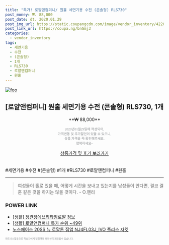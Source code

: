 ```yaml
--- 
title: "특가! 로얄앤컴퍼니/ 원홀 세면기용 수전 (콘솔형) RLS730" 
post_money: ₩. 88,000 
post_date: dt. 2020.01.29 
post_img_url: https://static.coupangcdn.com/image/vendor_inventory/4220/20f2784b85c086ed68718bfca164ca4ea99e0cadf4b3df102776199c656f.png 
post_link_url: https://coupa.ng/bnGmj3 
categories: 
  - vendor_inventory 
tags: 
  - 세면기용 
  - 수전 
  - (콘솔형) 
  - 1개 
  - RLS730 
  - 로얄앤컴퍼니 
  - 원홀 
--- 
```

[![foo](https://static.coupangcdn.com/image/vendor_inventory/4220/20f2784b85c086ed68718bfca164ca4ea99e0cadf4b3df102776199c656f.png)](https://coupa.ng/bnGmj3) 

## [로얄앤컴퍼니] 원홀 세면기용 수전 (콘솔형) RLS730, 1개 
<p style="text-align: center;">**₩ 88,000**</p> 
<p style="text-align: center;"><span style="color: #898c8f; font-family: Georgia,Times,serif; font-size: 0.75em;">2020년01월29일에 작성되어, <br>가격변동 및 추가할인이 있을 수 있으니,<br> 상품 가격을 꼭!확인해주세요.<br>행복하세요~</span> 
</p>	 
<div markdown="0" style="text-align: center;"><a href="https://coupa.ng/bnGmj3" class="btn btn--success">상품가격 및 후기 보러가기</a></div> 
<br><br> 
  #세면기용 #수전 #(콘솔형) #1개 #RLS730 #로얄앤컴퍼니 #원홀 
<hr> 

> 여성들이 홀로 있을 때, 어떻게 시간을 보내고 있는지를 남성들이 안다면, 결코 결혼 같은 것을 하지는 않을 것이다. - O.헨리 


### POWER LINK

* <a href="https://blog.naver.com/fasyy4321/221763391191" target="_blank"> [생활] 정관장에브리타임로얄 정보 </a>
* <a href="https://blog.naver.com/sakai111/221789099637" target="_blank"> [생활] 로얄앤컴퍼니 특가 순위 ~49위</a>
* <a href="https://blog.naver.com/fasyy4321/221783162796" target="_blank">노스페이스 20SS 뉴 로얄톤 집업 NJ4FL03J_IVO 플리스 자켓</a>

<span style="color: #898c8f; font-family: Georgia,Times,serif; font-size: 0.55em;">파트너스활동으로 작성자에게 일정액의 커미션이 제공될수 있습니다.</span> 
